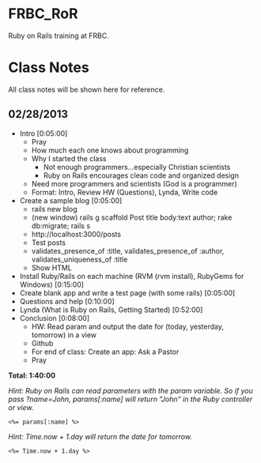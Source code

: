 FRBC_RoR
========

Ruby on Rails training at FRBC.

# Class Notes

All class notes will be shown here for reference.

## 02/28/2013

* Intro [0:05:00]
	* Pray
	* How much each one knows about programming
	* Why I started the class
		* Not enough programmers...especially Christian scientists
		* Ruby on Rails encourages clean code and organized design
	* Need more programmers and scientists (God is a programmer)
	* Format: Intro, Review HW (Questions), Lynda, Write code
* Create a sample blog [0:05:00]
	* rails new blog
	* (new window) rails g scaffold Post title body:text author; rake db:migrate; rails s
	* http://localhost:3000/posts
	* Test posts
	* validates\_presence\_of :title, validates\_presence\_of :author, validates\_uniqueness\_of :title
	* Show HTML
* Install Ruby/Rails on each machine (RVM (rvm install), RubyGems for Windows) [0:15:00]
* Create blank app and write a test page (with some rails) [0:05:00]
* Questions and help [0:10:00]
* Lynda (What is Ruby on Rails, Getting Started) [0:52:00]
* Conclusion [0:08:00]
	* HW: Read param and output the date for (today, yesterday, tomorrow) in a view
	* Github
	* For end of class: Create an app: Ask a Pastor
	* Pray

__Total: 1:40:00__

_Hint: Ruby on Rails can read parameters with the param variable. So if you pass ?name=John, params[:name] will return "John" in the Ruby controller or view._

    <%= params[:name] %>

_Hint: Time.now + 1.day will return the date for tomorrow._

    <%= Time.now + 1.day %>